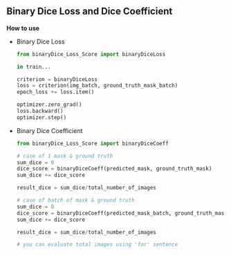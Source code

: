 ## Binary Dice Loss and Dice Coefficient

**How to use**

- Binary Dice Loss

  ```python
  from binaryDice_Loss_Score import binaryDiceLoss
  
  in train...
  
  criterion = binaryDiceLoss
  loss = criterion(img_batch, ground_truth_mask_batch)
  epoch_loss += loss.item()
  
  optimizer.zero_grad()  
  loss.backward()  
  optimizer.step()  
  
  ```

  

- Binary Dice Coefficient

  ```python
  from binaryDice_Loss_Score import binaryDiceCoeff
  
  # case of 1 mask & ground truth
  sum_dice = 0
  dice_score = binaryDiceCoeff(predicted_mask, ground_truth_mask)
  sum_dice += dice_score
  
  result_dice = sum_dice/total_number_of_images
  
  # case of batch of mask & ground truth
  sum_dice = 0
  dice_score = binaryDiceCoeff(predicted_mask_batch, ground_truth_mask_batch)
  sum_dice += dice_score
  
  result_dice = sum_dice/total_number_of_images
  
  # you can evaluate total images using 'for' sentence
  ```

  

